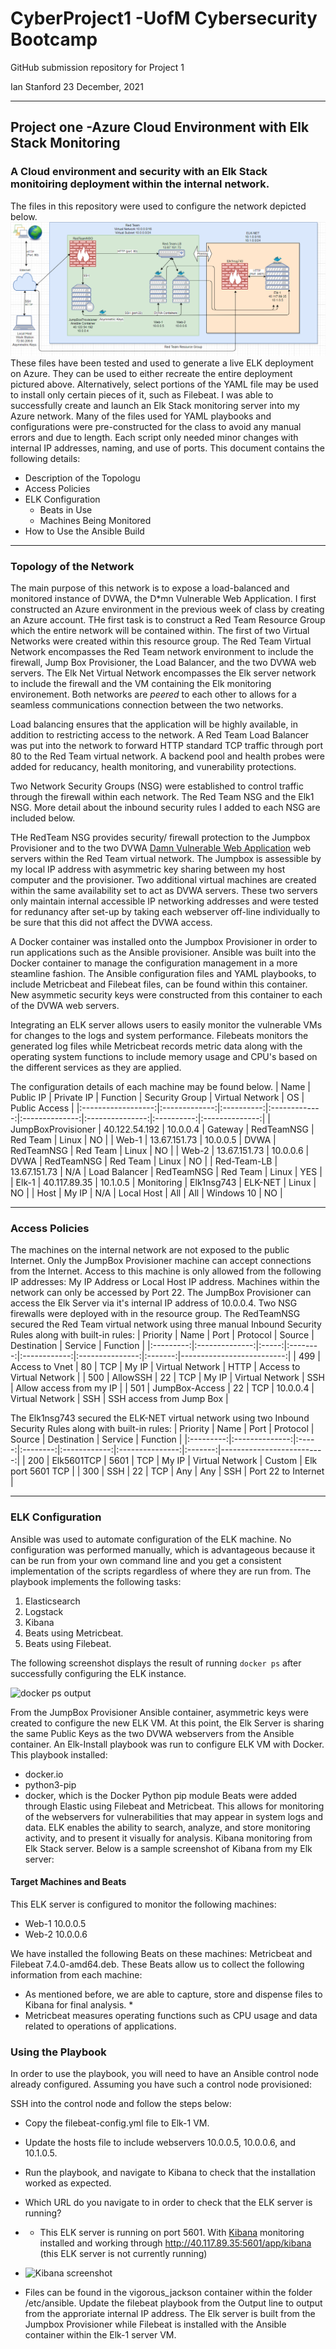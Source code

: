# CyberProject1 -UofM Cybersecurity Bootcamp
GitHub submission repository for Project 1

Ian Stanford 23 December, 2021

---
## Project one -Azure Cloud Environment with Elk Stack Monitoring
### A Cloud environment and security with an Elk Stack monitoiring deployment within the internal network. 
The files in this repository were used to configure the network depicted below.![ProjectOneDiagram.png](https://github.com/IanJStan/CyberProject1/blob/main/Diagrams/ProjectOneDiagram.png)
These files have been tested and used to generate a live ELK deployment on Azure. They can be used to either recreate the entire deployment pictured above. Alternatively, select portions of the YAML file may be used to install only certain pieces of it, such as Filebeat.
I was able to successfully create and launch an Elk Stack monitoring server into my Azure network. Many of the files used for YAML playbooks and configurations were pre-constructed for the class to avoid any manual errors and due to length. Each script only needed minor changes with internal IP addresses, naming, and use of ports. 
This document contains the following details:
- Description of the Topologu
- Access Policies
- ELK Configuration
  - Beats in Use
  - Machines Being Monitored
- How to Use the Ansible Build


---
### Topology of the Network
The main purpose of this network is to expose a load-balanced and monitored instance of DVWA, the D*mn Vulnerable Web Application.
I first constructed an Azure environment in the previous week of class by creating an Azure account. THe first task is to construct a Red Team Resource Group which the entire network will be contained within. The first of two Virtual Networks were created within this resource group. The Red Team Virtual Network encompasses the Red Team network environment to include the firewall, Jump Box Provisioner, the Load Balancer, and the two DVWA web servers. The Elk Net Virtual Network encompasses the Elk server network to include the firewall and the VM containing the Elk monitoring environement. Both networks are *peered* to each other to allows for a seamless communications connection between the two networks.

Load balancing ensures that the application will be highly available, in addition to restricting access to the network. A Red Team Load Balancer was put into the network to forward HTTP standard TCP traffic through port 80 to the Red Team virtual network. A backend pool and health probes were added for reducancy, health monitoring, and vunerability protections.

Two Network Security Groups (NSG) were established to control traffic through the firewall within each network. The Red Team NSG and the Elk1 NSG. More detail about the inbound security rules I added to each NSG are included below. 

THe RedTeam NSG provides security/ firewall protection to the Jumpbox Provisioner and to the two DVWA [Damn Vulnerable Web Application](https://dvwa.co.uk/) web servers within the Red Team virtual network. The Jumpbox is assessible by my local IP address with asymmetric key sharing between my host computer and the provisioner. Two additional virtual machines are created within the same availability set to act as DVWA servers. These two servers only maintain internal accessible IP networking addresses and were tested for redunancy after set-up by taking each webserver off-line individually to be sure that this did not affect the DVWA access. 

A Docker container was installed onto the Jumpbox Provisioner in order to run applications such as the Ansible provisioner. Ansible was built into the Docker container to manage the configuration management in a more steamline fashion. The Ansible configuration files and YAML playbooks, to include Metricbeat and Filebeat files, can be found within this container. New asymmetic security keys were constructed from this container to each of the DVWA web servers. 

Integrating an ELK server allows users to easily monitor the vulnerable VMs for changes to the logs and system performance. Filebeats monitors the generated log files while Metricbeat records metric data along with the operating system functions to include memory usage and CPU's based on the different services as they are applied. 
 

The configuration details of each machine may be found below.
| Name               | Public IP     | Private IP | Function      | Security Group | Virtual Network |   OS       | Public Access  |
|:------------------:|:-------------:|:----------:|:-------------:|:--------------:|:---------------:|:----------:|:--------------:|
| JumpBoxProvisioner | 40.122.54.192 | 10.0.0.4   | Gateway       | RedTeamNSG     | Red Team        | Linux      |       NO       |
| Web-1              | 13.67.151.73  | 10.0.0.5   | DVWA          | RedTeamNSG     | Red Team        | Linux      |       NO       |
| Web-2              | 13.67.151.73  | 10.0.0.6   | DVWA          | RedTeamNSG     | Red Team        | Linux      |       NO       |
| Red-Team-LB        | 13.67.151.73  |     N/A    | Load Balancer | RedTeamNSG     | Red Team        | Linux      |       YES      |
| Elk-1		           | 40.117.89.35  | 10.1.0.5   | Monitoring    | Elk1nsg743     | ELK-NET         | Linux      |       NO       |
| Host               | My IP         |     N/A    | Local Host    | All            | All             | Windows 10 |       NO       |


---
### Access Policies
The machines on the internal network are not exposed to the public Internet.
Only the JumpBox Provisioner machine can accept connections from the Internet. Access to this machine is only allowed from the following IP addresses:
My IP Address or Local Host IP address.
Machines within the network can only be accessed by Port 22. The JumpBox Provisioner can access the Elk Server via it's internal IP address of 10.0.0.4.
Two NSG firewalls were deployed with in the resource group. The RedTeamNSG secured the Red Team virtual network using three manual Inbound Security Rules along with built-in rules:
| Priority  |  Name          | Port  | Protocol | Source       | Destination     | Service | Function                  |
|:---------:|:--------------:|:-----:|:--------:|:------------:|:---------------:|:-------:|--------------------------:|
| 499       | Access to Vnet | 80    | TCP      |    My IP     | Virtual Network | HTTP    | Access to Virtual Network |
| 500       | AllowSSH       | 22    | TCP      |    My IP     | Virtual Network | SSH     | Allow access from my IP   |
| 501       | JumpBox-Access | 22    | TCP      | 10.0.0.4     | Virtual Network | SSH     | SSH access from Jump Box  |

The Elk1nsg743 secured the ELK-NET virtual network using two Inbound Security Rules along with built-in rules:
| Priority  |  Name          | Port  | Protocol | Source       | Destination     | Service | Function                  |
|:---------:|:--------------:|:-----:|:--------:|:------------:|:---------------:|:-------:|--------------------------:|
| 200       | Elk5601TCP     | 5601  | TCP      |    My IP     | Virtual Network | Custom  | Elk port 5601 TCP         |
| 300       | SSH            | 22    | TCP      |     Any      |      Any        | SSH     | Port 22 to Internet       |

---
### ELK Configuration
Ansible was used to automate configuration of the ELK machine. No configuration was performed manually, which is advantageous because it can be run from your own command line and you get a consistent implementation of the scripts regardless of where they are run from. 
The playbook implements the following tasks:
1. Elasticsearch
2. Logstack
3. Kibana
4. Beats using Metricbeat.
5. Beats using Filebeat. 

The following screenshot displays the result of running `docker ps` after successfully configuring the ELK instance.

![docker ps output](Images/docker_ps_output.png)

From the JumpBox Provisioner Ansible container, asymmetric keys were created to configure the new ELK VM. At this point, the Elk Server is sharing the same Public Keys as the two DVWA webservers from the Ansible container. An Elk-Install playbook was run to configure ELK VM with Docker. This playbook installed:
* docker.io
* python3-pip
* docker, which is the Docker Python pip module
Beats were added through Elastic using Filebeat and Metricbeat. This allows for monitoring of the webservers for vulnerabilities that may appear in system logs and data. ELK enables the ability to search, analyze, and store monitoring activity, and to present it visually for analysis. 
Kibana monitoring from Elk Stack server. Below is a sample screenshot of Kibana from my Elk server:

#### Target Machines and Beats
This ELK server is configured to monitor the following machines:
* Web-1 10.0.0.5
* Web-2 10.0.0.6

We have installed the following Beats on these machines: Metricbeat and Filebeat 7.4.0-amd64.deb. 
These Beats allow us to collect the following information from each machine:
* As mentioned before, we are able to capture, store and dispense files to Kibana for final analysis. *
*  Metricbeat measures operating functions such as CPU usage and data related to operations of applications. 

### Using the Playbook
In order to use the playbook, you will need to have an Ansible control node already configured. Assuming you have such a control node provisioned: 

SSH into the control node and follow the steps below:
- Copy the filebeat-config.yml file to Elk-1 VM.
- Update the hosts file to include webservers 10.0.0.5, 10.0.0.6, and 10.1.0.5.
- Run the playbook, and navigate to Kibana to check that the installation worked as expected.
- Which URL do you navigate to in order to check that the ELK server is running?
- * This ELK server is running on port 5601. With [Kibana](https://elestic.com/kibana/kibana-dashboard/) monitoring installed and working through http://40.117.89.35:5601/app/kibana (this ELK server is not currently running)
- ![Kibana screenshot](https://user-images.githubusercontent.com/96362831/147275913-ed9b83a1-bd2c-4d13-a906-9218d0a94273.png)

- Files can be found in the vigorous_jackson container within the folder /etc/ansible. Update the filebeat playbook from the Output line to output from the approriate internal IP address. The Elk server is built from the Jumpbox Provisioner while Filebeat is installed with the Ansible container within the Elk-1 server VM. 
